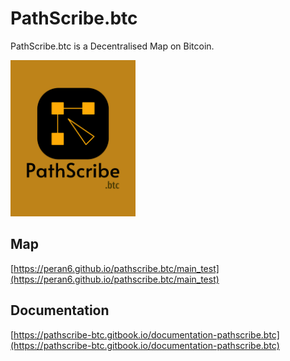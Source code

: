 # PathScribe.btc

PathScribe.btc is a Decentralised Map on Bitcoin.

<img src="app_logo.png" style="width: 200px;" alt="App Logo">

## Map
[https://peran6.github.io/pathscribe.btc/main_test](https://peran6.github.io/pathscribe.btc/main_test)

## Documentation
[https://pathscribe-btc.gitbook.io/documentation-pathscribe.btc](https://pathscribe-btc.gitbook.io/documentation-pathscribe.btc)
